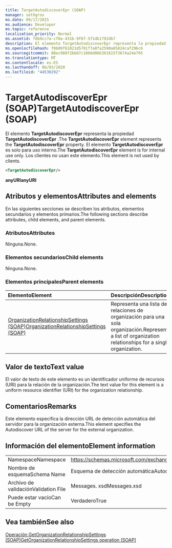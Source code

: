 ```yaml
---
title: TargetAutodiscoverEpr (SOAP)
manager: sethgros
ms.date: 09/17/2015
ms.audience: Developer
ms.topic: reference
localization_priority: Normal
ms.assetid: fdb9cc7a-cf0a-431b-9f6f-5f1db1792db7
description: El elemento TargetAutodiscoverEpr representa la propiedad TargetAutodiscoverEpr. El elemento TargetAutodiscoverEpr es solo para uso interno. Los clientes no usan este elemento.
ms.openlocfilehash: f8609f61021d5701f7a8fa2590a85824caf296c6
ms.sourcegitcommit: 88ec988f2bb67c1866d06b361615f3674a24e795
ms.translationtype: MT
ms.contentlocale: es-ES
ms.lasthandoff: 06/03/2020
ms.locfileid: "44530292"
---
```

# <a name="targetautodiscoverepr-soap"></a><span data-ttu-id="253a3-105">TargetAutodiscoverEpr (SOAP)</span><span class="sxs-lookup"><span data-stu-id="253a3-105">TargetAutodiscoverEpr (SOAP)</span></span>

<span data-ttu-id="253a3-106">El elemento **TargetAutodiscoverEpr** representa la propiedad **TargetAutodiscoverEpr** .</span><span class="sxs-lookup"><span data-stu-id="253a3-106">The **TargetAutodiscoverEpr** element represents the **TargetAutodiscoverEpr** property.</span></span> <span data-ttu-id="253a3-107">El elemento **TargetAutodiscoverEpr** es solo para uso interno.</span><span class="sxs-lookup"><span data-stu-id="253a3-107">The **TargetAutodiscoverEpr** element is for internal use only.</span></span> <span data-ttu-id="253a3-108">Los clientes no usan este elemento.</span><span class="sxs-lookup"><span data-stu-id="253a3-108">This element is not used by clients.</span></span> 
  
```XML
<TargetAutodiscoverEpr/>
```

 <span data-ttu-id="253a3-109">**anyURI**</span><span class="sxs-lookup"><span data-stu-id="253a3-109">**anyURI**</span></span>
## <a name="attributes-and-elements"></a><span data-ttu-id="253a3-110">Atributos y elementos</span><span class="sxs-lookup"><span data-stu-id="253a3-110">Attributes and elements</span></span>

<span data-ttu-id="253a3-111">En las siguientes secciones se describen los atributos, elementos secundarios y elementos primarios.</span><span class="sxs-lookup"><span data-stu-id="253a3-111">The following sections describe attributes, child elements, and parent elements.</span></span>
  
### <a name="attributes"></a><span data-ttu-id="253a3-112">Atributos</span><span class="sxs-lookup"><span data-stu-id="253a3-112">Attributes</span></span>

<span data-ttu-id="253a3-113">Ninguna.</span><span class="sxs-lookup"><span data-stu-id="253a3-113">None.</span></span>
  
### <a name="child-elements"></a><span data-ttu-id="253a3-114">Elementos secundarios</span><span class="sxs-lookup"><span data-stu-id="253a3-114">Child elements</span></span>

<span data-ttu-id="253a3-115">Ninguna.</span><span class="sxs-lookup"><span data-stu-id="253a3-115">None.</span></span>
  
### <a name="parent-elements"></a><span data-ttu-id="253a3-116">Elementos principales</span><span class="sxs-lookup"><span data-stu-id="253a3-116">Parent elements</span></span>

|<span data-ttu-id="253a3-117">**Elemento**</span><span class="sxs-lookup"><span data-stu-id="253a3-117">**Element**</span></span>|<span data-ttu-id="253a3-118">**Descripción**</span><span class="sxs-lookup"><span data-stu-id="253a3-118">**Description**</span></span>|
|:-----|:-----|
|[<span data-ttu-id="253a3-119">OrganizationRelationshipSettings (SOAP)</span><span class="sxs-lookup"><span data-stu-id="253a3-119">OrganizationRelationshipSettings (SOAP)</span></span>](organizationrelationshipsettings-soap.md) <br/> |<span data-ttu-id="253a3-120">Representa una lista de relaciones de organización para una sola organización.</span><span class="sxs-lookup"><span data-stu-id="253a3-120">Represents a list of organization relationships for a single organization.</span></span>  <br/> |
   
## <a name="text-value"></a><span data-ttu-id="253a3-121">Valor de texto</span><span class="sxs-lookup"><span data-stu-id="253a3-121">Text value</span></span>

<span data-ttu-id="253a3-122">El valor de texto de este elemento es un identificador uniforme de recursos (URI) para la relación de la organización.</span><span class="sxs-lookup"><span data-stu-id="253a3-122">The text value for this element is a uniform resource identifier (URI) for the organization relationship.</span></span>
  
## <a name="remarks"></a><span data-ttu-id="253a3-123">Comentarios</span><span class="sxs-lookup"><span data-stu-id="253a3-123">Remarks</span></span>

<span data-ttu-id="253a3-124">Este elemento especifica la dirección URL de detección automática del servidor para la organización externa.</span><span class="sxs-lookup"><span data-stu-id="253a3-124">This element specifies the Autodiscover URL of the server for the external organization.</span></span> 
  
## <a name="element-information"></a><span data-ttu-id="253a3-125">Información del elemento</span><span class="sxs-lookup"><span data-stu-id="253a3-125">Element information</span></span>

|||
|:-----|:-----|
|<span data-ttu-id="253a3-126">Namespace</span><span class="sxs-lookup"><span data-stu-id="253a3-126">Namespace</span></span>  <br/> |https://schemas.microsoft.com/exchange/2010/Autodiscover  <br/> |
|<span data-ttu-id="253a3-127">Nombre de esquema</span><span class="sxs-lookup"><span data-stu-id="253a3-127">Schema Name</span></span>  <br/> |<span data-ttu-id="253a3-128">Esquema de detección automática</span><span class="sxs-lookup"><span data-stu-id="253a3-128">Autodiscover schema</span></span>  <br/> |
|<span data-ttu-id="253a3-129">Archivo de validación</span><span class="sxs-lookup"><span data-stu-id="253a3-129">Validation File</span></span>  <br/> |<span data-ttu-id="253a3-130">Messages. xsd</span><span class="sxs-lookup"><span data-stu-id="253a3-130">Messages.xsd</span></span>  <br/> |
|<span data-ttu-id="253a3-131">Puede estar vacío</span><span class="sxs-lookup"><span data-stu-id="253a3-131">Can be Empty</span></span>  <br/> |<span data-ttu-id="253a3-132">Verdadero</span><span class="sxs-lookup"><span data-stu-id="253a3-132">True</span></span>  <br/> |
   
## <a name="see-also"></a><span data-ttu-id="253a3-133">Vea también</span><span class="sxs-lookup"><span data-stu-id="253a3-133">See also</span></span>



[<span data-ttu-id="253a3-134">Operación GetOrganizationRelationshipSettings (SOAP)</span><span class="sxs-lookup"><span data-stu-id="253a3-134">GetOrganizationRelationshipSettings operation (SOAP)</span></span>](getorganizationrelationshipsettings-operation-soap.md)

